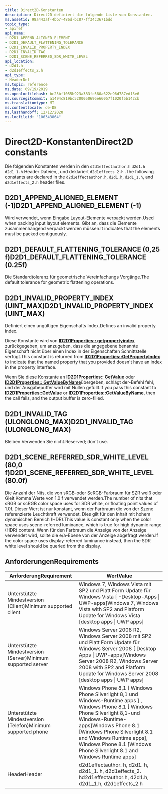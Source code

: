 ```yaml
---
title: Direct2D-Konstanten
description: Direct2D definiert die folgende Liste von Konstanten.
ms.assetid: 98a443af-4bb7-486d-bc87-ff34c3671bdd
topic_type:
- apiref
api_name:
- D2D1_APPEND_ALIGNED_ELEMENT
- D2D1_DEFAULT_FLATTENING_TOLERANCE
- D2D1_INVALID_PROPERTY_INDEX
- D2D1_INVALID_TAG
- D2D1_SCENE_REFERRED_SDR_WHITE_LEVEL
api_location:
- d2d1.h
- d2d1effects_2.h
api_type:
- HeaderDef
ms.topic: reference
ms.date: 09/19/2019
ms.openlocfilehash: bc25bf1055b923a383fc580a622e96d787ed13e6
ms.sourcegitcommit: a1494c819bc5200050696e66057f1020f5b142cb
ms.translationtype: MT
ms.contentlocale: de-DE
ms.lasthandoff: 12/12/2020
ms.locfileid: "106343864"
---
```

# <a name="direct2d-constants"></a><span data-ttu-id="b4222-103">Direct2D-Konstanten</span><span class="sxs-lookup"><span data-stu-id="b4222-103">Direct2D constants</span></span>

<span data-ttu-id="b4222-104">Die folgenden Konstanten werden in den `d2d1effectauthor.h` `d2d1.h` `d2d1_1.h` Header Dateien,, und deklariert `d2d1effects_2.h` .</span><span class="sxs-lookup"><span data-stu-id="b4222-104">The following constants are declared in the `d2d1effectauthor.h`, `d2d1.h`, `d2d1_1.h`, and `d2d1effects_2.h` header files.</span></span>

## <a name="d2d1_append_aligned_element--1"></a><span data-ttu-id="b4222-105">D2D1_APPEND_ALIGNED_ELEMENT (-1)</span><span class="sxs-lookup"><span data-stu-id="b4222-105">D2D1_APPEND_ALIGNED_ELEMENT (-1)</span></span>
<span data-ttu-id="b4222-106">Wird verwendet, wenn Eingabe Layout-Elemente verpackt werden.</span><span class="sxs-lookup"><span data-stu-id="b4222-106">Used when packing input layout elements.</span></span> <span data-ttu-id="b4222-107">Gibt an, dass die Elemente zusammenhängend verpackt werden müssen.</span><span class="sxs-lookup"><span data-stu-id="b4222-107">It indicates that the elements must be packed contiguously.</span></span>

## <a name="d2d1_default_flattening_tolerance-025f"></a><span data-ttu-id="b4222-108">D2D1_DEFAULT_FLATTENING_TOLERANCE (0,25 f)</span><span class="sxs-lookup"><span data-stu-id="b4222-108">D2D1_DEFAULT_FLATTENING_TOLERANCE (0.25f)</span></span>
<span data-ttu-id="b4222-109">Die Standardtoleranz für geometrische Vereinfachungs Vorgänge.</span><span class="sxs-lookup"><span data-stu-id="b4222-109">The default tolerance for geometric flattening operations.</span></span>

## <a name="d2d1_invalid_property_index-uint_max"></a><span data-ttu-id="b4222-110">D2D1_INVALID_PROPERTY_INDEX (UINT_MAX)</span><span class="sxs-lookup"><span data-stu-id="b4222-110">D2D1_INVALID_PROPERTY_INDEX (UINT_MAX)</span></span>
<span data-ttu-id="b4222-111">Definiert einen ungültigen Eigenschafts Index.</span><span class="sxs-lookup"><span data-stu-id="b4222-111">Defines an invalid property index.</span></span>

<span data-ttu-id="b4222-112">Diese Konstante wird von [**ID2D1Properties:: getpropertyindex**](/windows/win32/api/d2d1_1/nf-d2d1_1-id2d1properties-getpropertyindex) zurückgegeben, um anzugeben, dass die angegebene benannte Eigenschaft nicht über einen Index in der Eigenschaften Schnittstelle verfügt.</span><span class="sxs-lookup"><span data-stu-id="b4222-112">This constant is returned from [**ID2D1Properties::GetPropertyIndex**](/windows/win32/api/d2d1_1/nf-d2d1_1-id2d1properties-getpropertyindex) to indicate that the named property that you provided doesn't have an index in the property interface.</span></span>

<span data-ttu-id="b4222-113">Wenn Sie diese Konstante an [**ID2D1Properties:: GetValue**](/windows/win32/api/d2d1_1/nf-d2d1_1-id2d1properties-getvalue(uint32_byte_uint32)) oder [**ID2D1Properties:: GetValueByName**](/windows/win32/api/d2d1_1/nf-d2d1_1-id2d1properties-getvaluebyname(pcwstr_byte_uint32))übergeben, schlägt der-Befehl fehl, und der Ausgabepuffer wird mit Nullen gefüllt.</span><span class="sxs-lookup"><span data-stu-id="b4222-113">If you pass this constant to [**ID2D1Properties::GetValue**](/windows/win32/api/d2d1_1/nf-d2d1_1-id2d1properties-getvalue(uint32_byte_uint32)) or [**ID2D1Properties::GetValueByName**](/windows/win32/api/d2d1_1/nf-d2d1_1-id2d1properties-getvaluebyname(pcwstr_byte_uint32)), then the call fails, and the output buffer is zero-filled.</span></span>

## <a name="d2d1_invalid_tag-ulonglong_max"></a><span data-ttu-id="b4222-114">D2D1_INVALID_TAG (ULONGLONG_MAX)</span><span class="sxs-lookup"><span data-stu-id="b4222-114">D2D1_INVALID_TAG (ULONGLONG_MAX)</span></span>
<span data-ttu-id="b4222-115">Bleiben Verwenden Sie nicht.</span><span class="sxs-lookup"><span data-stu-id="b4222-115">Reserved; don't use.</span></span>

## <a name="d2d1_scene_referred_sdr_white_level-800f"></a><span data-ttu-id="b4222-116">D2D1_SCENE_REFERRED_SDR_WHITE_LEVEL (80,0 f)</span><span class="sxs-lookup"><span data-stu-id="b4222-116">D2D1_SCENE_REFERRED_SDR_WHITE_LEVEL (80.0f)</span></span>
<span data-ttu-id="b4222-117">Die Anzahl der Nits, die von sRGB-oder ScRGB-Farbraum für SZR weiß oder Gleit Komma Werte von 1.0 f verwendet werden.</span><span class="sxs-lookup"><span data-stu-id="b4222-117">The number of nits that sRGB or scRGB color space uses for SDR white, or floating point values of 1.0f.</span></span> <span data-ttu-id="b4222-118">Dieser Wert ist nur konstant, wenn der Farbraum die von der Szene referenzierte Leuchtkraft verwendet. Dies gilt für den Inhalt mit hohem dynamischen Bereich (HDR).</span><span class="sxs-lookup"><span data-stu-id="b4222-118">This value is constant only when the color space uses scene-referred luminance, which is true for high dynamic range (HDR) content.</span></span> <span data-ttu-id="b4222-119">Wenn für den Farbraum die Anzeige von der Anzeige verwendet wird, sollte die e/a-Ebene von der Anzeige abgefragt werden.</span><span class="sxs-lookup"><span data-stu-id="b4222-119">If the color space uses display-referred luminance instead, then the SDR white level should be queried from the display.</span></span>

## <a name="requirements"></a><span data-ttu-id="b4222-120">Anforderungen</span><span class="sxs-lookup"><span data-stu-id="b4222-120">Requirements</span></span>

| <span data-ttu-id="b4222-121">Anforderung</span><span class="sxs-lookup"><span data-stu-id="b4222-121">Requirement</span></span> | <span data-ttu-id="b4222-122">Wert</span><span class="sxs-lookup"><span data-stu-id="b4222-122">Value</span></span> |
|-|-|
| <span data-ttu-id="b4222-123">Unterstützte Mindestversion (Client)</span><span class="sxs-lookup"><span data-stu-id="b4222-123">Minimum supported client</span></span> | <span data-ttu-id="b4222-124">Windows 7, Windows Vista mit SP2 und Platt Form Update für Windows Vista \[ -Desktop-Apps \| UWP-apps\]</span><span class="sxs-lookup"><span data-stu-id="b4222-124">Windows 7, Windows Vista with SP2 and Platform Update for Windows Vista \[desktop apps \| UWP apps\]</span></span> |
| <span data-ttu-id="b4222-125">Unterstützte Mindestversion (Server)</span><span class="sxs-lookup"><span data-stu-id="b4222-125">Minimum supported server</span></span> | <span data-ttu-id="b4222-126">Windows Server 2008 R2, Windows Server 2008 mit SP2 und Platt Form Update für Windows Server 2008 \[ Desktop Apps \| UWP-apps\]</span><span class="sxs-lookup"><span data-stu-id="b4222-126">Windows Server 2008 R2, Windows Server 2008 with SP2 and Platform Update for Windows Server 2008 \[desktop apps \| UWP apps\]</span></span> |
| <span data-ttu-id="b4222-127">Unterstützte Mindestversion (Telefon)</span><span class="sxs-lookup"><span data-stu-id="b4222-127">Minimum supported phone</span></span> | <span data-ttu-id="b4222-128">Windows Phone 8,1 \[ Windows Phone Silverlight 8,1 und Windows-Runtime apps \] , Windows Phone 8,1 \[ Windows Phone Silverlight 8,1-und Windows-Runtime-apps\]</span><span class="sxs-lookup"><span data-stu-id="b4222-128">Windows Phone 8.1 \[Windows Phone Silverlight 8.1 and Windows Runtime apps\], Windows Phone 8.1 \[Windows Phone Silverlight 8.1 and Windows Runtime apps\]</span></span> |
| <span data-ttu-id="b4222-129">Header</span><span class="sxs-lookup"><span data-stu-id="b4222-129">Header</span></span> | <span data-ttu-id="b4222-130">d2d1effectauthor. h, d2d1. h, d2d1_1. h, d2d1effects_2. h</span><span class="sxs-lookup"><span data-stu-id="b4222-130">d2d1effectauthor.h, d2d1.h, d2d1_1.h, d2d1effects_2.h</span></span> |
